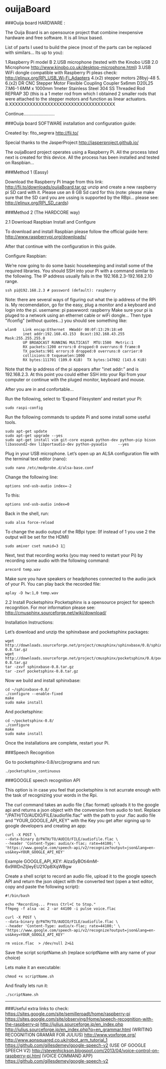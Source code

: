 ouijaBoard
==========
###Ouija board HARDWARE :

The Ouija Board is an opensource project that combine inexpensive hardware and free software. It is all linux based.

List of parts I used to build the piece (most of the parts can be replaced with similars... Its up to you):

1.Raspberry Pi model B
2.USB microphone (tested with the Kinobo USB 2.0 Microphone http://www.kinobo.co.uk/desktop-microphone.html)
3.USB WiFi dongle compatible with Raspberry Pi pleas check: http://elinux.org/RPi_USB_Wi-Fi_Adapters
4.(x2) stepper motors 28byj-48
5.
6.(x2) DR CNC Stepper Motor Flexible Coupling Coupler 5x6mm D20L25
7.M6-1 6MM x 1000mm 1meter Stainless Steel 304 SS Threaded Rod REPRAP 3D (this is a 1 meter rod from which I obtained 2 smaller rods that were attached to the stepper motors and function as linear actuators.
8.XXXXXXXXXXXXXXXXXXXXXXXXXXXXXXXXXXXX

Continue.........................

###Ouija board SOFTWARE installation and configuration guide:

Created by: fito_segrera
http://fii.to/

Special thanks to the JasperProject http://jasperproject.github.io/

The ouijaBoard project operates using a Raspberry Pi. All the process lsted next is created for this device. All the process has been installed and tested on Raspbian...

###Method 1 (Eassy)

Download the Raspberry Pi Image from this link: http://fii.to/downloads/ouijaBoard.tar.gz unzip and create a new raspberry pi SD card with it. Please use an 8 GB Sd card for this (note: please make sure that the SD card you are ussing is supported by the RBpi... please see: http://elinux.org/RPi_SD_cards)

###Method 2 (The HARDCORE way)

2.1 Download Raspbian Install and Configure

To download and install Raspbian please follow the official guide here: http://www.raspberrypi.org/downloads/

After that continue with the configuration in this guide.

Configure Raspbian:

We’re now going to do some basic housekeeping and install some of the required libraries. You should SSH into your Pi with a command similar to the following. The IP address usually falls in the 192.168.2.3-192.168.2.10 range.

    ssh pi@192.168.2.3 # password (default): raspberry
    
Note: there are several ways of figuring out what the ip address of the RPi is. My recomendation, go for the easy, plug a monitor and a keyboard and login into the pi. 
username: pi 
paswword: raspberry
Make sure your pi is pluged to a network using an ethernet cable or wiFi dongle...
Then type "ifconfig" (without quotes...) you should see something like: 

    wlan0   Link encap:Ethernet  HWaddr 00:0f:13:29:18:e0  
            inet addr:192.168.43.153  Bcast:192.168.43.255  Mask:255.255.255.0
            UP BROADCAST RUNNING MULTICAST  MTU:1500  Metric:1
            RX packets:1200 errors:0 dropped:0 overruns:0 frame:0
            TX packets:901 errors:0 dropped:0 overruns:0 carrier:0
            collisions:0 txqueuelen:1000 
            RX bytes:111701 (109.0 KiB)  TX bytes:147082 (143.6 KiB)

Note that the ip address of the pi appears after "inet addr:" and is 192.168.2.3. At this point you could either SSH into your Rpi from your computer or continue with the pluged monitor, keyboard and mouse.

After you are in and confortable...
    
Run the following, select to ‘Expand Filesystem’ and restart your Pi:

    sudo raspi-config

Run the following commands to update Pi and some install some useful tools.

    sudo apt-get update
    sudo apt-get upgrade --yes
    sudo apt-get install vim git-core espeak python-dev python-pip bison libasound2-dev libportaudio-dev python-pyaudio     --yes

Plug in your USB microphone. Let’s open up an ALSA configuration file with the terminal text editor (nano):

    sudo nano /etc/modprobe.d/alsa-base.conf
    
Change the following line:

    options snd-usb-audio index=-2

To this:

    options snd-usb-audio index=0

Back in the shell, run:

    sudo alsa force-reload
    
To change the audio output of the RBpi type: (If instead of 1 you use 2 the output will be set for the HDMI)

    sudo amixer cset numid=3 1

Next, test that recording works (you may need to restart your Pi) by recording some audio with the following command:

    arecord temp.wav

Make sure you have speakers or headphones connected to the audio jack of your Pi. You can play back the recorded file:

    aplay -D hw:1,0 temp.wav


2.2 Install Pocketsphinx
Pocketsphinx is a opensource project for speech recognition. For mor information please see: http://cmusphinx.sourceforge.net/wiki/download/
  
Installation Instructions:
      
Let’s download and unzip the sphinxbase and pocketsphinx packages:
      
    wget http://downloads.sourceforge.net/project/cmusphinx/sphinxbase/0.8/sphinxbase-0.8.tar.gz
    wget http://downloads.sourceforge.net/project/cmusphinx/pocketsphinx/0.8/pocketsphinx-0.8.tar.gz
    tar -zxvf sphinxbase-0.8.tar.gz
    tar -zxvf pocketsphinx-0.8.tar.gz
      
Now we build and install sphinxbase:

    cd ~/sphinxbase-0.8/
    ./configure --enable-fixed
    make
    sudo make install
      
And pocketsphinx:

    cd ~/pocketsphinx-0.8/
    ./configure
    make
    sudo make install
      
Once the installations are complete, restart your Pi.

###Speech Recognition
    
Go to pocketsphinx-0.8/src/programs and run:
 
    ./pocketsphinx_continuous
    
###GOOGLE speech recognition API

This option is in case you feel that pocketsphinx is not acurrate enough with the task of recognizing your words in the Rpi.

The curl command takes an audio file (.flac format) uploads it to the google api and returns a json object with the conversion from audio to text. Replace "/PATH/TO/AUDIO/FILE/audiofile.flac" with the path to your .flac audio file and "YOUR_GOOGLE_API_KEY" with the Key you get after signing up to google developers and creating an app:

    curl -X POST \
    --data-binary @/PATH/TO/AUDIO/FILE/audiofile.flac \
    --header 'Content-Type: audio/x-flac; rate=44100;' \
    'https://www.google.com/speech-api/v2/recognize?output=json&lang=en-us&key=YOUR_GOOGLE_API_KEY'
    
Example GOOGLE_API_KEY:  AIzaSyBOti4mM-6x9WDnZIjIeyEU21OpBXqWBgw

Create a shell script to record an audio file, upload it to the google speech API and return the json object with the converted text (open a text editor, copy and paste the following script):

    #!/bin/bash

    echo "Recording... Press Ctrl+C to Stop."
    ffmpeg -f alsa -ac 2 -ar 44100 -i pulse voice.flac

    curl -X POST \
    --data-binary @/PATH/TO/AUDIO/FILE/audiofile.flac \
    --header 'Content-Type: audio/x-flac; rate=44100;' \
    'https://www.google.com/speech-api/v2/recognize?output=json&lang=en-us&key=YOUR_GOOGLE_API_KEY'

    rm voice.flac  > /dev/null 2>&1

Save the script scriptName.sh (replace scriptName with any name of your choice)

Lets make it an executable:

    chmod +x scriptName.sh
    
And finally lets run it:

    ./scriptName.sh
    
    
----------------------------------------------------------
###Useful extra links to check:
https://sites.google.com/site/semilleroadt/home/raspberry-pi
https://sites.google.com/site/observing/Home/speech-recognition-with-the-raspberry-pi
http://julius.sourceforge.jp/en_index.php
http://julius.sourceforge.jp/en_index.php?q=en_grammar.html  (WRITING RECOGNITION GRAMAR FOR JULIUS)
http://www.voxforge.org/
http://www.aonsquared.co.uk/robot_arm_tutorial_1
https://github.com/gillesdemey/google-speech-v2  (USE OF GOOGLE SPEECH V2)
http://stevenhickson.blogspot.com/2013/04/voice-control-on-raspberry-pi.html  (VOICE COMMAND APP)
https://github.com/gillesdemey/google-speech-v2
